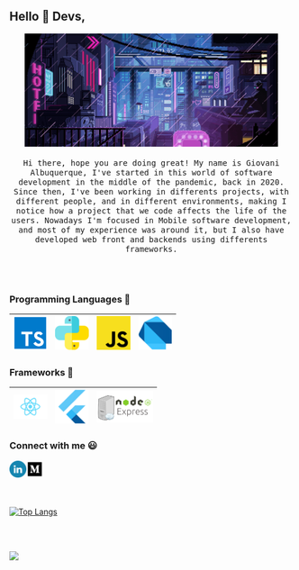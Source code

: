 
## Hello :wave: Devs, 

<p align="center">
  <img src="./img/cyberpunk_city.gif" width=450>
  <br><br>
  <samp>
    Hi there, hope you are doing great! My name is Giovani Albuquerque, I've started in this world of
    software development in the middle of the pandemic, back in 2020. Since then, I've been working in differents
    projects, with different people, and in different environments, making I notice how a project that we code
    affects the life of the users. Nowadays I'm focused in Mobile software development, and most of my experience
    was around it, but I also have developed web front and backends using differents frameworks.
  </samp>
</p>

<br></br>

### Programming Languages  :rocket:
|<img src="./img/typescript.png" width=60> | <img src="./img/python.svg" width=60> |<img src="./img/js.png" width=60> |<img src="./img/dart.svg" width=60> |
|:---:|:---:|:---:|:---:|


### Frameworks :wrench:
<img src="./img/react.png" width=60> | <img src="./img/flutter.png" width=60> | <img src="./img/logo-servidor-com-nodejs-e-express.png" width=100> |
|:---:|:---:|:---:|


### Connect with me :smiley:
<a href="https://www.linkedin.com/in/giovani-albuquerque">
  <img align="left" width="30px" src="./img/linkedin.webp" />
</a>
<a href="https://gavs2.medium.com/">
  <img align="left" width="30px" src="./img/medium.webp" />
</a>

<br></br>
<br></br>

[![Top Langs](https://github-readme-stats.vercel.app/api/top-langs/?username=Giovaniavs&layout=compact&theme=tokyonight)](https://github.com/Giovaniavs/github-readme-stats)

<br></br>

![](https://komarev.com/ghpvc/?username=Giovaniavs)
